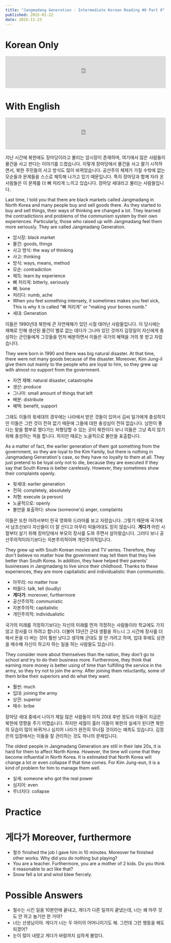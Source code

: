 ```yaml
---
title: "Jangmadang Generation - Intermediate Korean Reading #6 Part 8"
published: 2015-01-22
date: 2015-11-23
---
```


#  Korean Only

<iframe id="audio_iframe" src="https://www.podbean.com/media/player/fk6b7-534c0b/initByJs/1/auto/1?skin=5" width="100%" height="100" frameborder="0" scrolling="no"></iframe>

#  With English

<iframe id="audio_iframe" src="https://www.podbean.com/media/player/x5vpn-534c0f/initByJs/1/auto/1?skin=5" width="100%" height="100" frameborder="0" scrolling="no"></iframe>

지난 시간에 북한에도 장마당이라고 불리는 암시장이 존재하며, 여기에서 많은 사람들이 물건을 사고 판다는 이야기를 드렸습니다. 이렇게 장마당에서 물건을 사고 팔기 시작하면서, 북한 주민들의 사고 방식도 많이 바뀌었습니다. 공산주의 체제가 가질 수밖에 없는 모순들과 문제들을 스스로 체득해 나가고 있기 때문입니다. 특히 장마당과 함께 자라 온 사람들은 이 문제를 더 뼈 저리게 느끼고 있습니다. 장마당 세대라고 불리는 사람들입니다.

Last time, I told you that there are black markets called Jangmadang in North Korea and many people buy and sell goods there. As they started to buy and sell things, their ways of thinking are changed a lot. They learned the contradictions and problems of the communism system by their own experiences. Particularly, those who raised up with Jangmadang feel them more seriously. They are called Jangmadang Generation.

* 암시장: black market
* 물건: goods, things
* 사고 방식: the way of thinking
 * 사고: thinking
 * 방식: ways, means, method
* 모순: contradiction
* 체득: learn by experience
* 뼈 저리게: bitterly, seriously
 * 뼈: bone
 * 저리다: numb, ache
 * When you feel something intensely, it sometimes makes you feel sick, This is why it is called "뼈 저리게" or "making your bones numb."
* 세대: Generation

이들은 1990년대 북한에 큰 자연재해가 있던 시절 태어난 사람들입니다. 이 당시에는 재해로 인해 생산된 물건이 별로 없는 데다가 그나마 있던 것까지 김정일이 자신에게 충성하는 군인들에게 그것들을 먼저 배분하면서 이들은 국가의 혜택을 거의 못 받고 자랐습니다.

They were born in 1990 and there was big natural disaster. At that time, there were not many goods because of the disaster. Moreover, Kim Jung-il give them out mainly to the people who are loyal to him, so they grew up with almost no support from the government.

* 자연 재해: natural disaster, catastrophe
* 생산: produce
* 그나마: small amount of things that left
* 배분: distribute
* 혜택: benefit, support

그래도 이들의 윗세대의 경우에는 나라에서 받은 것들이 있어서 김씨 일가에게 충성하지만 이들은 그런 것이 전혀 없기 때문에 그들에 대한 충성심이 전혀 없습니다. 남한이 좋다는 말을 함부로 했다가는 처형당할 수 있는 곳이 북한이다 보니 이들은 그냥 죽지 않기 위해 충성하는 척을 합니다. 하지만 때로는 노골적으로 불만을 표출합니다.

As a matter of fact, the earlier generation of them got something from the government, so they are loyal to the Kim Family, but there is nothing in Jangmadang Generation's case, so they have no loyalty to them at all. They just pretend to be loyal only not to die, because they are executed if they say that South Korea is better carelessly. However, they sometimes show their complaints openly.

* 윗세대: earlier generation
* 전혀: completely, absolutely
* 처형: execute (a person)
* 노골적으로: openly
* 불만을 표출하다: show (someone's) anger, complaints

이들은 또한 어려서부터 한국 영화와 드라마를 보고 자랐습니다. 그렇기 때문에 국가에서 남조선보다 자신들이 더 잘 산다고 아무리 떠들어대도 믿지 않습니다. <strong><span style="color: # ff0000;">게다가</span></strong> 어린 시절부터 살기 위해 장마당에서 부모의 장사를 도와 주면서 살아왔습니다. 그러다 보니 공산주의적이라기보다는 자본주의적이며 개인주의적입니다.

They grew up with South Korean movies and TV series. Therefore, they don't believe no matter how the government may tell them that they live better than South Korea. In addition, they have helped their parents' businesses in Jangmadang to live since their childhood. Thanks to these experiences, they are more capitalistic and individualistic than communistic.

* 아무리: no matter how
* 떠들다: talk, tell (loudly)
* <strong><span style="color: # ff0000;">게다가</span></strong>: moreover, furthermore
* 공산주의적: communistic
* 자본주의적: capitalistic
* 개인주의적: individualistic

국가의 미래를 걱정하기보다는 자신의 미래를 먼저 걱정하는 사람들이라 학교에도 가지 않고 장사를 더 하려고 합니다. 더불어 13년간 군대 생활을 하느니 그 시간에 장사를 더 해서 돈을 더 버는 것이 훨씬 낫다고 생각해 군대도 잘 안 가려고 하며, 입대 후에도 상관을 매수해 자신이 하고자 하는 일을 하는 사람들도 있습니다.

They consider more about themselves than the nation, they don't go to school and try to do their business more. Furthermore, they think that earning more money is better using of time than fulfilling the service in the army, so they try not to join the army. After joining them reluctantly, some of them bribe their superiors and do what they want.

* 훨씬: much
* 입대: joining the army
* 상관: superior
* 매수: bribe

장마당 세대 중에서 나이가 제일 많은 사람들이 아직 20대 후반 정도라 이들이 지금은 북한에 영향을 주기 어렵습니다. 하지만 세월이 흘러 이들이 북한의 실세가 된다면 북한의 모습이 많이 바뀌거나 심지어 나라가 완전히 무너질 것이라는 예측도 있습니다. 김정은의 입장에서는 이들을 잘 관리하는 것도 하나의 문제입니다.

The oldest people in Jangmadang Generation are still in their late 20s, it is hard for them to affect North Korea. However, the time will come that they become influential in North Korea. It is estimated that North Korea will change a lot or even collapse if that time comes. For Kim Jung-eun, it is a kind of problem for him to manage them well.

* 실세: someone who got the real power
* 심지어: even
* 무너지다: collapse


#  Practice


#  게다가 Moreover, furthermore


* 철수 finished the job I gave him in 10 minutes. Moreover he finished other works. Why did you do nothing but playing?
* You are a teacher. Furthermore, you are a mother of 2 kids. Do you think it reasonable to act like that?
* Snow fell a lot and wind blew fiercely.


#  Possible Answers


* 철수는 시킨 일을 10분만에 끝내고, 게다가 다른 일까지 끝냈는데, 너는 왜 아무 것도 안 하고 놀기만 한 거야?
* 너는 선생님이야. 게다가 너는 두 아이의 어머니이기도 해. 그런데 그런 행동을 해도 되겠어?
* 눈이 많이 내렸고 게다가 바람까지 심하게 불었다.
